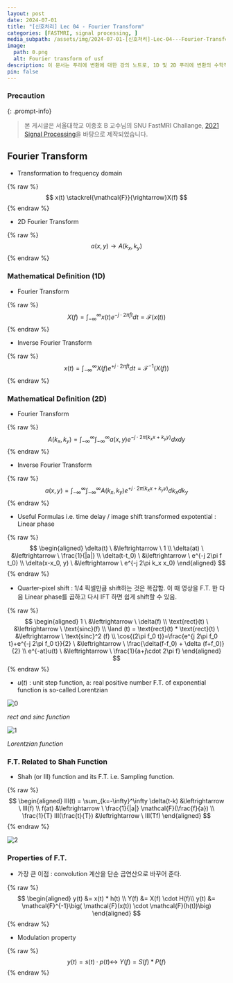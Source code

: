 ```yaml
---
layout: post
date: 2024-07-01
title: "[신호처리] Lec 04 - Fourier Transform"
categories: [FASTMRI, signal processing, ]
media_subpath: /assets/img/2024-07-01-[신호처리]-Lec-04---Fourier-Transform.md
image:
  path: 0.png
  alt: Fourier transform of usf
description: 이 문서는 푸리에 변환에 대한 강의 노트로, 1D 및 2D 푸리에 변환의 수학적 정의, 유용한 공식, 샤 함수와의 관계, 그리고 푸리에 변환의 주요 속성을 설명합니다. 푸리에 변환은 주파수 도메인으로의 변환을 통해 합성곱 계산을 단순화하고, 변조 속성을 포함하여 다양한 신호 처리 응용에 활용됩니다.
pin: false
---
```



### Precaution


{: .prompt-info}


> 본 게시글은 서울대학교 이종호 B 교수님의 SNU FastMRI Challange, [2021 Signal Processing](https://www.youtube.com/playlist?list=PLZjIfJn3RN8si1ohhmSoWgH4VYLPwIW84)을 바탕으로 제작되었습니다.


## Fourier Transform

- Transformation to frequency domain

{% raw %}
$$
x(t) \stackrel{\mathcal{F}}{\rightarrow}X(f)
$$
{% endraw %}

- 2D Fourier Transform

{% raw %}
$$
a(x,y) \rightarrow A(k_x, k_y)
$$
{% endraw %}


### Mathematical Definition (1D) 

- Fourier Transform

{% raw %}
$$
X(f) = \int_{-\infty}^\infty x(t) e^{-j\cdot 2\pi f t}dt = \mathcal{F}(x(t))
$$
{% endraw %}

- Inverse Fourier Transform

{% raw %}
$$
x(t) = \int_{-\infty}^\infty X(f) e^{+ j\cdot 2\pi f t}dt = \mathcal{F}^{-1}(X(f))
$$
{% endraw %}


### Mathematical Definition (2D)

- Fourier Transform

{% raw %}
$$
A(k_x, k_y) = \int_{-\infty}^\infty\int_{-\infty}^\infty a(x,y) e^{-j\cdot 2\pi (k_x x + k_y y)}dxdy
$$
{% endraw %}

- Inverse Fourier Transform

{% raw %}
$$
a(x,y) = \int_{-\infty}^\infty\int_{-\infty}^\infty A(k_x,k_y) e^{+j\cdot 2\pi (k_x x + k_y y)}dk_xdk_y
$$
{% endraw %}

- Useful Formulas
i.e. time delay / image shift
transformed expotential : Linear phase

{% raw %}
$$
\begin{aligned} \delta(t) \ &\leftrightarrow \ 1 \\ \delta(at) \ &\leftrightarrow \  \frac{1}{|a|} \\ \delta(t-t_0) \ &\leftrightarrow \ e^{-j 2\pi f t_0} \\ \delta(x-x_0, y) \ &\leftrightarrow \  e^{-j 2\pi k_x x_0} \end{aligned}
$$
{% endraw %}

- Quarter-pixel shift : 1/4 픽셀만큼 shift하는 것은 복잡함. 이 때 영상을 F.T. 한 다음 Linear phase를 곱하고 다시 IFT 하면 쉽게 shift할 수 있음.

{% raw %}
$$
\begin{aligned} 1 \ &\leftrightarrow \  \delta(f) \\ \text{rect}(t) \ &\leftrightarrow \ \text{sinc}(f) \\ \land (t) = \text{rect}(t) * \text{rect}(t) \ &\leftrightarrow \ \text{sinc}^2 (f) \\ \cos{(2\pi f_0 t)}=\frac{e^{j 2\pi f_0 t}+e^{-j 2\pi f_0 t}}{2} \ &\leftrightarrow \ \frac{\delta(f-f_0) + \delta (f+f_0)}{2} \\ e^{-at}u(t) \ &\leftrightarrow \  \frac{1}{a+j\cdot 2\pi f} \end{aligned}
$$
{% endraw %}

- $u(t)$ : unit step function, a: real positive number
F.T. of exponential function is so-called Lorentzian

![0](/0.png)


_rect and sinc function_


![1](/1.png)


_Lorentzian function_


### F.T. Related to Shah Function

- Shah (or III) function and its F.T.
i.e. Sampling function.

{% raw %}
$$
\begin{aligned} III(t) = \sum_{k=-\infty}^\infty \delta(t-k) &\leftrightarrow \ III(f) \\ f(at) &\leftrightarrow \ \frac{1}{|a|} \mathcal{F}(\frac{f}{a}) \\ \frac{1}{T} III(\frac{t}{T}) &\leftrightarrow \ III(Tf) \end{aligned}
$$
{% endraw %}


![2](/2.png)


### Properties of F.T.

- 가장 큰 이점 : convolution 계산을 단순 곱연산으로 바꾸어 준다.

{% raw %}
$$
\begin{aligned} y(t) &= x(t) * h(t) \\ Y(f) &= X(f) \cdot H(f)\\ y(t) &= \mathcal{F}^{-1}\big( \mathcal{F}(x(t)) \cdot \mathcal{F}(h(t))\big) \end{aligned}
$$
{% endraw %}

- Modulation property

{% raw %}
$$
y(t) = s(t) \cdot p(t) \leftrightarrow \  Y(f) = S(f) * P(f)
$$
{% endraw %}

